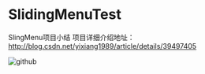 SlidingMenuTest
===============

SlingMenu项目小结
项目详细介绍地址：http://blog.csdn.net/yixiang1989/article/details/39497405


![github](https://raw.githubusercontent.com/njupt1012010503/SlidingMenuTest/master/pic/1.png "github")
